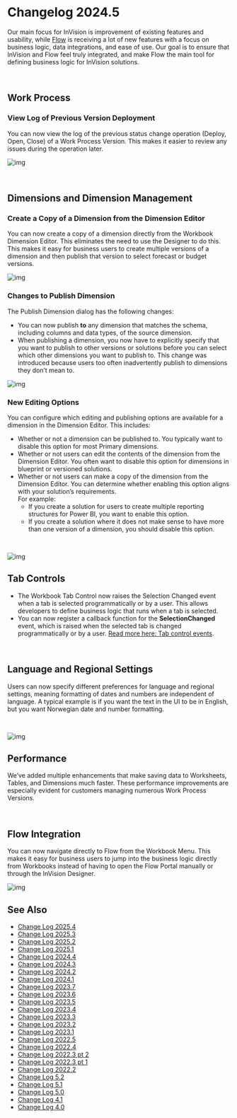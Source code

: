 # Changelog 2024.5

Our main focus for InVision is improvement of existing features and usability, while [Flow](../../flow/changelog/changelog24_december.md) is receiving a lot of new features with a focus on business logic, data integrations, and ease of use. Our goal is to ensure that InVision and Flow feel truly integrated, and make Flow the main tool for defining business logic for InVision solutions.

</br>

## Work Process

### View Log of Previous Version Deployment

You can now view the log of the previous status change operation (Deploy, Open, Close) of a Work Process Version. This makes it easier to review any issues during the operation later.

![img](https://profitbasedocs.blob.core.windows.net/images/InVision_24_5_1.png)

</br>

## Dimensions and Dimension Management

### Create a Copy of a Dimension from the Dimension Editor

You can now create a copy of a dimension directly from the Workbook Dimension Editor. This eliminates the need to use the Designer to do this. This makes it easy for business users to create multiple versions of a dimension and then publish that version to select forecast or budget versions.

![img](https://profitbasedocs.blob.core.windows.net/images/InVision_24_5_2.png)

### Changes to Publish Dimension

The Publish Dimension dialog has the following changes:

- You can now publish **to** any dimension that matches the schema, including columns and data types, of the source dimension.
- When publishing a dimension, you now have to explicitly specify that you want to publish to other versions or solutions before you can select which other dimensions you want to publish to. This change was introduced because users too often inadvertently publish to dimensions they don’t mean to.

![img](https://profitbasedocs.blob.core.windows.net/images/InVision_24_5_3.png)

### New Editing Options

You can configure which editing and publishing options are available for a dimension in the Dimension Editor. This includes:

- Whether or not a dimension can be published to. You typically want to disable this option for most Primary dimensions.
- Whether or not users can edit the contents of the dimension from the Dimension Editor. You often want to disable this option for dimensions in blueprint or versioned solutions.
- Whether or not users can make a copy of the dimension from the Dimension Editor. You can determine whether enabling this option aligns with your solution’s requirements.  
For example:
  - If you create a solution for users to create multiple reporting structures for Power BI, you want to enable this option.
  - If you create a solution where it does not make sense to have more than one version of a dimension, you should disable this option.

</br>

![img](https://profitbasedocs.blob.core.windows.net/images/InVision_24_5_4.png)

## Tab Controls

- The Workbook Tab Control now raises the Selection Changed event when a tab is selected programmatically or by a user. This allows developers to define business logic that runs when a tab is selected.
- You can now register a callback function for the **SelectionChanged** event, which is raised when the selected tab is changed programmatically or by a user. [Read more here: Tab control events](../docs/forms/formschemas/controls/tabcontrol.md#events).

</br>

## Language and Regional Settings

Users can now specify different preferences for language and regional settings, meaning formatting of dates and numbers are independent of language. A typical example is if you want the text in the UI to be in English, but you want Norwegian date and number formatting.

</br>

![img](https://profitbasedocs.blob.core.windows.net/images/InVision_24_5_5.png)

## Performance

We’ve added multiple enhancements that make saving data to Worksheets, Tables, and Dimensions much faster. These performance improvements are especially evident for customers managing numerous Work Process Versions.

</br>

## Flow Integration

You can now navigate directly to Flow from the Workbook Menu. This makes it easy for business users to jump into the business logic directly from Workbooks instead of having to open the Flow Portal manually or through the InVision Designer.

![img](https://profitbasedocs.blob.core.windows.net/images/InVision_24_5_6.png)


## See Also

- [Change Log 2025.4](changelog25_4.md)
- [Change Log 2025.3](changelog25_3.md)
- [Change Log 2025.2](changelog25_2.md)
- [Change Log 2025.1](changelog25_1.md)
- [Change Log 2024.4](changelog24_4.md)
- [Change Log 2024.3](changelog24_3.md)
- [Change Log 2024.2](changelog24_2.md)
- [Change Log 2024.1](changelog24_1.md)
- [Change Log 2023.7](changelog23_7.md)
- [Change Log 2023.6](changelog23_6.md)
- [Change Log 2023.5](changelog23_5.md)
- [Change Log 2023.4](changelog23_4.md)
- [Change Log 2023.3](changelog23_3.md)
- [Change Log 2023.2](changelog23_2.md)
- [Change Log 2023.1](changelog23_1.md)
- [Change Log 2022.5](changelog22_5.md)
- [Change Log 2022.4](changelog22_4.md)
- [Change Log 2022.3 pt 2](changelog22_3_2.md)
- [Change Log 2022.3 pt 1](changelog22_3_1.md)
- [Change Log 2022.2](changelog22_2.md)
- [Change Log 5.2](changelog52.md)
- [Change Log 5.1](changelog51.md)
- [Change Log 5.0](changelog5.md)
- [Change Log 4.1](changelog41.md)
- [Change Log 4.0](changelog40.md)
